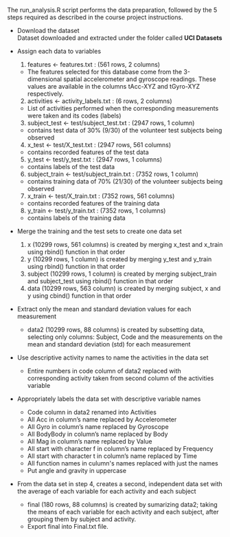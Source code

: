 The run_analysis.R script performs the data preparation, followed by the 5 steps required as described in the course project instructions.

* Download the dataset  
  Dataset downloaded and extracted under the folder called **UCI Datasets**

* Assign each data to variables
  1. features <- features.txt : (561 rows, 2 columns)
    * The features selected for this database come from the 3-dimensional spatial accelerometer and gyroscope readings. These values are available in the columns tAcc-XYZ and tGyro-XYZ respectively.
  2. activities <- activity_labels.txt : (6 rows, 2 columns)
    * List of activities performed when the corresponding measurements were taken and its codes (labels)
  3. subject_test <- test/subject_test.txt : (2947 rows, 1 column)
    * contains test data of 30% (9/30) of the volunteer test subjects being observed
  4. x_test <- test/X_test.txt : (2947 rows, 561 columns)
    * contains recorded features of the test data
  5. y_test <- test/y_test.txt : (2947 rows, 1 columns)
    * contains labels of the test data
  6. subject_train <- test/subject_train.txt : (7352 rows, 1 column)
    * contains training data of 70% (21/30) of the volunteer subjects being observed
  7. x_train <- test/X_train.txt : (7352 rows, 561 columns)
    * contains recorded features of the training data
  8. y_train <- test/y_train.txt : (7352 rows, 1 columns)
    * contains labels of the training data

* Merge the training and the test sets to create one data set
  1. x (10299 rows, 561 columns) is created by merging x_test and x_train using rbind() function in that order
  2. y (10299 rows, 1 column) is created by merging y_test and y_train using rbind() function in that order
  3. subject (10299 rows, 1 column) is created by merging subject_train and subject_test using rbind() function in that order
  4. data (10299 rows, 563 column) is created by merging subject, x and y using cbind() function in that order

* Extract only the mean and standard deviation values for each measurement
  * data2 (10299 rows, 88 columns) is created by subsetting data, selecting only columns: Subject, Code and the measurements on the mean and standard deviation (std) for each measurement

* Use descriptive activity names to name the activities in the data set
  * Entire numbers in code column of data2 replaced with corresponding activity taken from second column of the activities variable

* Appropriately labels the data set with descriptive variable names
  * Code column in data2 renamed into Activities
  * All Acc in column’s name replaced by Accelerometer
  * All Gyro in column’s name replaced by Gyroscope
  * All BodyBody in column’s name replaced by Body
  * All Mag in column’s name replaced by Value
  * All start with character f in column’s name replaced by Frequency
  * All start with character t in column’s name replaced by Time
  * All function names in culumn's names replaced with just the names
  * Put angle and gravity in uppercase

* From the data set in step 4, creates a second, independent data set with the average of each variable for each activity and each subject
    * final (180 rows, 88 columns) is created by sumarizing data2; taking the means of each variable for each activity and each subject, after grouping them by subject and activity.
    * Export final into Final.txt file.

